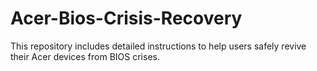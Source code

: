 # Acer-Bios-Crisis-Recovery
This repository includes detailed instructions to help users safely revive their Acer devices from BIOS crises.
